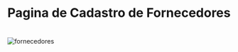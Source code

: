 # Pagina de Cadastro de Fornecedores <h1>
![fornecedores](https://github.com/Matheus438/lojavirtual-api/assets/140071251/31a87df4-c88e-4b61-b264-e9a7df6b78ce)